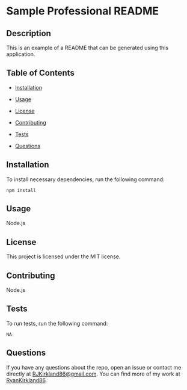 # Sample Professional README

## Description

This is an example of a README that can be generated using this application.

## Table of Contents

* [Installation](#installation)

* [Usage](#usage)

* [License](#license)

* [Contributing](#contributing)

* [Tests](#tests)

* [Questions](#questions)

## Installation

To install necessary dependencies, run the following command:

```
npm install
```

## Usage

Node.js

## License

This project is licensed under the MIT license.

## Contributing

Node.js

## Tests

To run tests, run the following command:

```
NA
```

## Questions

If you have any questions about the repo, open an issue or contact me directly at RJKirkland86@gmail.com. You
can find more of my work at [RyanKirkland86](https://github.com/RyanKirkland86).